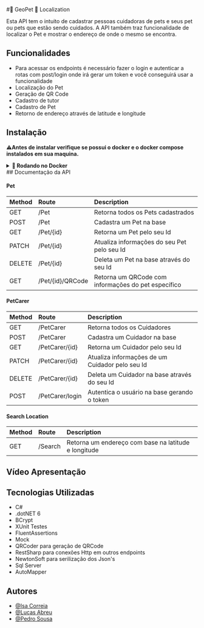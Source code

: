 
#:wolf:  GeoPet 🐾 Localization

Esta API tem o intuito de cadastrar pessoas cuidadoras de pets e seus pet ou pets que estão sendo cuidados.
A API também traz funcionalidade de localizar o Pet e mostrar o endereço de onde o mesmo se encontra.



## Funcionalidades

- Para acessar os endpoints é necessário fazer o login e autenticar a rotas com post/login onde irá gerar um token e você conseguirá usar a funcionalidade
- Localização do Pet
- Geração de QR Code
- Cadastro de tutor
- Cadastro de Pet
- Retorno de endereço através de latitude e longitude


## Instalação
**:warning:Antes de instalar verifique se possui o docker e o docker compose instalados em sua maquina.**
<details>
  <summary><strong>🐋 Rodando no Docker</strong></summary>
  Execute:

  ```bash
    docker-compose up
  ```
  Depois basta rodar a aplicação ou digitar:
  ```bash
    dotnet run
  ```
  </details>
## Documentação da API

#### Pet

| Method   | Route       | Description                           |
| :---------- | :--------- | :---------------------------------- |
| GET | /Pet | Retorna todos os Pets cadastrados |
| POST | /Pet | Cadastra um Pet na base |
| GET | /Pet/{id} | Retorna um Pet pelo seu Id |
| PATCH | /Pet/{id} | Atualiza informações do seu Pet pelo seu Id |
| DELETE | /Pet/{id} | Deleta um Pet na base através do seu Id |
| GET | /Pet/{id}/QRCode | Retorna um QRCode com informações do pet específico |

#### PetCarer

| Method   | Route       | Description                           |
| :---------- | :--------- | :---------------------------------- |
| GET | /PetCarer | Retorna todos os Cuidadores |
| POST | /PetCarer | Cadastra um Cuidador na base |
| GET | /PetCarer/{id} | Retorna um Cuidador pelo seu Id |
| PATCH | /PetCarer/{id} | Atualiza informações de um Cuidador pelo seu Id |
| DELETE | /PetCarer/{id} | Deleta um Cuidador na base através do seu Id |
| POST | /PetCarer/login | Autentica o usuário na base gerando o token |

#### Search Location

| Method   | Route       | Description                           |
| :---------- | :--------- | :---------------------------------- |
| GET | /Search | Retorna um endereço com base na latitude e longitude |



## Vídeo Apresentação
## Tecnologias Utilizadas

- C#
- .dotNET 6
- BCrypt
- XUnit Testes
- FluentAssertions
- Mock
- QRCoder para geração de QRCode
- RestSharp para conexões Http em outros endpoints
- NewtonSoft para serilização dos Json's
- Sql Server
- AutoMapper

## Autores
- [@Isa Correia](https://github.com/IsaCorreia)
- [@Lucas Abreu](https://github.com/defreitaslucas)
- [@Pedro Sousa](https://github.com/pedrossdemelo)

